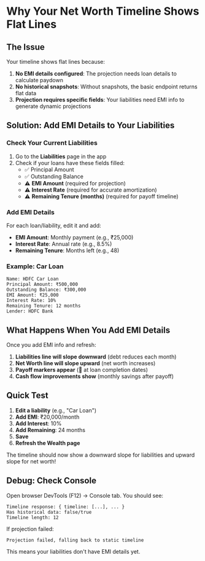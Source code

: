# Why Your Net Worth Timeline Shows Flat Lines

## The Issue

Your timeline shows flat lines because:
1. **No EMI details configured**: The projection needs loan details to calculate paydown
2. **No historical snapshots**: Without snapshots, the basic endpoint returns flat data
3. **Projection requires specific fields**: Your liabilities need EMI info to generate dynamic projections

## Solution: Add EMI Details to Your Liabilities

### Check Your Current Liabilities

1. Go to the **Liabilities** page in the app
2. Check if your loans have these fields filled:
   - ✅ Principal Amount
   - ✅ Outstanding Balance
   - ⚠️ **EMI Amount** (required for projection)
   - ⚠️ **Interest Rate** (required for accurate amortization)
   - ⚠️ **Remaining Tenure (months)** (required for payoff timeline)

### Add EMI Details

For each loan/liability, edit it and add:
- **EMI Amount**: Monthly payment (e.g., ₹25,000)
- **Interest Rate**: Annual rate (e.g., 8.5%)
- **Remaining Tenure**: Months left (e.g., 48)

### Example: Car Loan

```
Name: HDFC Car Loan
Principal Amount: ₹500,000
Outstanding Balance: ₹300,000
EMI Amount: ₹25,000
Interest Rate: 10%
Remaining Tenure: 12 months
Lender: HDFC Bank
```

## What Happens When You Add EMI Details

Once you add EMI info and refresh:
1. **Liabilities line will slope downward** (debt reduces each month)
2. **Net Worth line will slope upward** (net worth increases)
3. **Payoff markers appear** (🎯 at loan completion dates)
4. **Cash flow improvements show** (monthly savings after payoff)

## Quick Test

1. **Edit a liability** (e.g., "Car Loan")
2. **Add EMI**: ₹20,000/month
3. **Add Interest**: 10%
4. **Add Remaining**: 24 months
5. **Save**
6. **Refresh the Wealth page**

The timeline should now show a downward slope for liabilities and upward slope for net worth!

## Debug: Check Console

Open browser DevTools (F12) → Console tab. You should see:

```
Timeline response: { timeline: [...], ... }
Has historical data: false/true
Timeline length: 12
```

If projection failed:
```
Projection failed, falling back to static timeline
```

This means your liabilities don't have EMI details yet.

